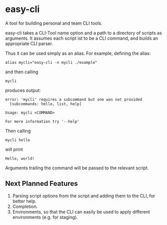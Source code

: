 # easy-cli
A tool for building personal and team CLI tools.

easy-cli takes a CLI-Tool name option and a path to a directory of scripts as arguments. It assumes each script ist to be a CLI command, and builds an appropriate CLI parser.

Thus it can be used simply as an alias. For example, defining the alias:

```
alias mycli="easy-cli -n mycli ./example"
```
and then calling
```
mycli
```
produces output: 
```
error: 'mycli' requires a subcommand but one was not provided
  [subcommands: hello, list, help]

Usage: mycli <COMMAND>

For more information try '--help'
```
Then calling
```
mycli hello
```
will print
```
Hello, world!
```
Arguments trailing the command will be passed to the relevant script.

## Next Planned Features

1. Parsing script options from the script and adding them to the CLI, for better help.
1. Completion. 
1. Environments, so that the CLI can easily be used to apply different environments (e.g. for staging).